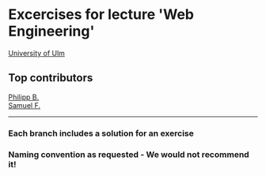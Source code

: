 # Excercises for lecture 'Web Engineering'
[University of Ulm](https://www.uni-ulm.de/in/ki/lehre/winter-2019-2020/)

## Top contributors
[Philipp B.](https://github.com/DevPhilB)  
[Samuel F.](https://github.com/SamuFri)

---
### Each branch includes a solution for an exercise
### Naming convention as requested - We would not recommend it!